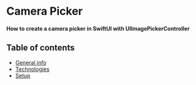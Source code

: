 # Camera Picker
#### How to create a camera picker in SwiftUI with UIImagePickerController
## Table of contents
* [General info](#general-info)
* [Technologies](#technologies)
* [Setup](#setup)

